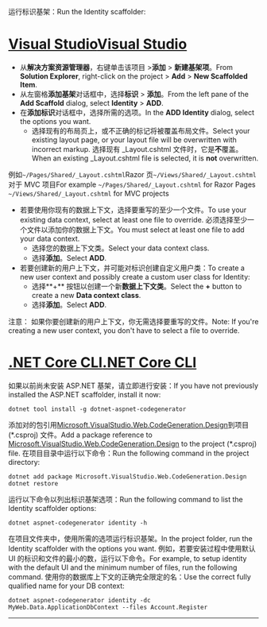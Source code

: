 <span data-ttu-id="601b9-101">运行标识基架：</span><span class="sxs-lookup"><span data-stu-id="601b9-101">Run the Identity scaffolder:</span></span>

# <a name="visual-studiotabvisual-studio"></a>[<span data-ttu-id="601b9-102">Visual Studio</span><span class="sxs-lookup"><span data-stu-id="601b9-102">Visual Studio</span></span>](#tab/visual-studio)

* <span data-ttu-id="601b9-103">从**解决方案资源管理器**，右键单击该项目 >**添加** > **新建基架项**。</span><span class="sxs-lookup"><span data-stu-id="601b9-103">From **Solution Explorer**, right-click on the project > **Add** > **New Scaffolded Item**.</span></span>
* <span data-ttu-id="601b9-104">从左窗格**添加基架**对话框中，选择**标识** > **添加**。</span><span class="sxs-lookup"><span data-stu-id="601b9-104">From the left pane of the **Add Scaffold** dialog, select **Identity** > **ADD**.</span></span>
* <span data-ttu-id="601b9-105">在**添加标识**对话框中，选择所需的选项。</span><span class="sxs-lookup"><span data-stu-id="601b9-105">In the **ADD Identity** dialog, select the options you want.</span></span>
  * <span data-ttu-id="601b9-106">选择现有的布局页上，或不正确的标记将被覆盖布局文件。</span><span class="sxs-lookup"><span data-stu-id="601b9-106">Select your existing layout page, or your layout file will be overwritten with incorrect markup.</span></span> <span data-ttu-id="601b9-107">选择现有 _Layout.cshtml 文件时，它是**不**覆盖。</span><span class="sxs-lookup"><span data-stu-id="601b9-107">When an existing _Layout.cshtml file is selected, it is **not** overwritten.</span></span>

 <span data-ttu-id="601b9-108">例如`~/Pages/Shared/_Layout.cshtml`Razor 页`~/Views/Shared/_Layout.cshtml`对于 MVC 项目</span><span class="sxs-lookup"><span data-stu-id="601b9-108">For example `~/Pages/Shared/_Layout.cshtml` for Razor Pages `~/Views/Shared/_Layout.cshtml` for MVC projects</span></span>
* <span data-ttu-id="601b9-109">若要使用你现有的数据上下文，选择要重写的至少一个文件。</span><span class="sxs-lookup"><span data-stu-id="601b9-109">To use your existing data context, select at least one file to override.</span></span> <span data-ttu-id="601b9-110">必须选择至少一个文件以添加你的数据上下文。</span><span class="sxs-lookup"><span data-stu-id="601b9-110">You must select at least one file to add your data context.</span></span>
  * <span data-ttu-id="601b9-111">选择您的数据上下文类。</span><span class="sxs-lookup"><span data-stu-id="601b9-111">Select your data context class.</span></span>
  * <span data-ttu-id="601b9-112">选择**添加**。</span><span class="sxs-lookup"><span data-stu-id="601b9-112">Select **ADD**.</span></span>
* <span data-ttu-id="601b9-113">若要创建新的用户上下文，并可能对标识创建自定义用户类：</span><span class="sxs-lookup"><span data-stu-id="601b9-113">To create a new user context and possibly create a custom user class for Identity:</span></span>
  * <span data-ttu-id="601b9-114">选择**+** 按钮以创建一个新**数据上下文类**。</span><span class="sxs-lookup"><span data-stu-id="601b9-114">Select the **+** button to create a new **Data context class**.</span></span>
  * <span data-ttu-id="601b9-115">选择**添加**。</span><span class="sxs-lookup"><span data-stu-id="601b9-115">Select **ADD**.</span></span>

<span data-ttu-id="601b9-116">注意： 如果你要创建新的用户上下文，你无需选择要重写的文件。</span><span class="sxs-lookup"><span data-stu-id="601b9-116">Note: If you're creating a new user context, you don't have to select a file to override.</span></span>

# <a name="net-core-clitabnetcore-cli"></a>[<span data-ttu-id="601b9-117">.NET Core CLI</span><span class="sxs-lookup"><span data-stu-id="601b9-117">.NET Core CLI</span></span>](#tab/netcore-cli)

<span data-ttu-id="601b9-118">如果以前尚未安装 ASP.NET 基架，请立即进行安装：</span><span class="sxs-lookup"><span data-stu-id="601b9-118">If you have not previously installed the ASP.NET scaffolder, install it now:</span></span>

```cli
dotnet tool install -g dotnet-aspnet-codegenerator
```

<span data-ttu-id="601b9-119">添加对的包引用[Microsoft.VisualStudio.Web.CodeGeneration.Design](https://www.nuget.org/packages/Microsoft.VisualStudio.Web.CodeGeneration.Design/)到项目 (\*.csproj) 文件。</span><span class="sxs-lookup"><span data-stu-id="601b9-119">Add a package reference to [Microsoft.VisualStudio.Web.CodeGeneration.Design](https://www.nuget.org/packages/Microsoft.VisualStudio.Web.CodeGeneration.Design/) to the project (\*.csproj) file.</span></span> <span data-ttu-id="601b9-120">在项目目录中运行以下命令：</span><span class="sxs-lookup"><span data-stu-id="601b9-120">Run the following command in the project directory:</span></span>

```cli
dotnet add package Microsoft.VisualStudio.Web.CodeGeneration.Design
dotnet restore
```

<span data-ttu-id="601b9-121">运行以下命令以列出标识基架选项：</span><span class="sxs-lookup"><span data-stu-id="601b9-121">Run the following command to list the Identity scaffolder options:</span></span>

```cli
dotnet aspnet-codegenerator identity -h
```

<span data-ttu-id="601b9-122">在项目文件夹中，使用所需的选项运行标识基架。</span><span class="sxs-lookup"><span data-stu-id="601b9-122">In the project folder, run the Identity scaffolder with the options you want.</span></span> <span data-ttu-id="601b9-123">例如，若要安装过程中使用默认 UI 的标识和文件的最小的数，运行以下命令。</span><span class="sxs-lookup"><span data-stu-id="601b9-123">For example, to setup identity with the default UI and the minimum number of files, run the following command.</span></span> <span data-ttu-id="601b9-124">使用你的数据库上下文的正确完全限定的名：</span><span class="sxs-lookup"><span data-stu-id="601b9-124">Use the correct fully qualified name for your DB context:</span></span>

```cli
dotnet aspnet-codegenerator identity -dc MyWeb.Data.ApplicationDbContext --files Account.Register
```

-------------
